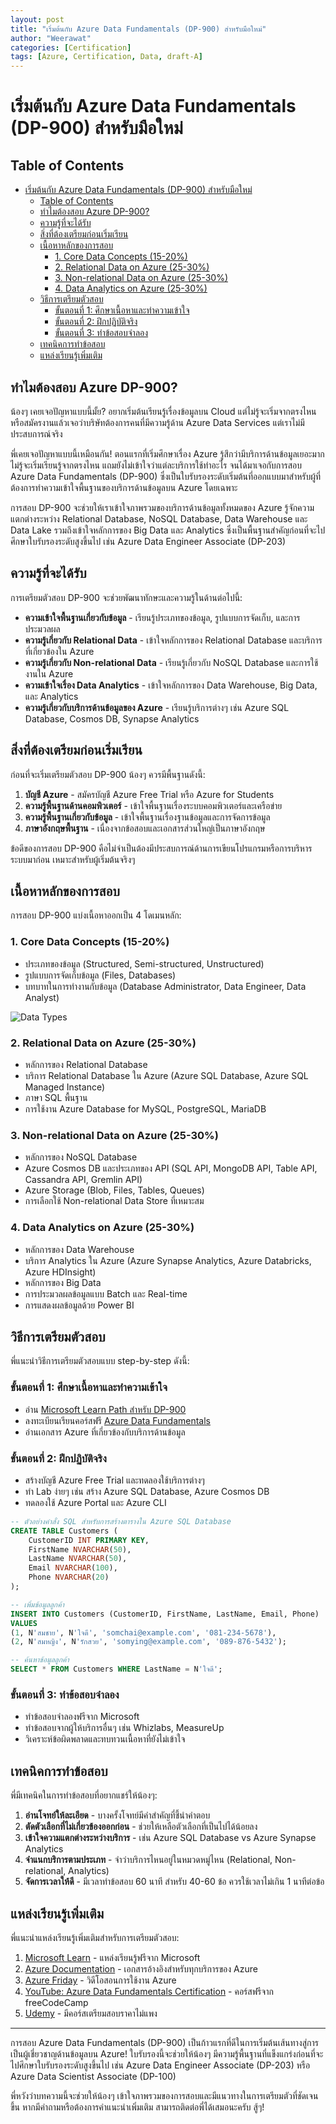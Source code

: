```yaml
---
layout: post
title: "เริ่มต้นกับ Azure Data Fundamentals (DP-900) สำหรับมือใหม่"
author: "Weerawat"
categories: [Certification]
tags: [Azure, Certification, Data, draft-A]
---
```


# เริ่มต้นกับ Azure Data Fundamentals (DP-900) สำหรับมือใหม่

## Table of Contents
- [เริ่มต้นกับ Azure Data Fundamentals (DP-900) สำหรับมือใหม่](#เริ่มต้นกับ-azure-data-fundamentals-dp-900-สำหรับมือใหม่)
  - [Table of Contents](#table-of-contents)
  - [ทำไมต้องสอบ Azure DP-900?](#ทำไมต้องสอบ-azure-dp-900)
  - [ความรู้ที่จะได้รับ](#ความรู้ที่จะได้รับ)
  - [สิ่งที่ต้องเตรียมก่อนเริ่มเรียน](#สิ่งที่ต้องเตรียมก่อนเริ่มเรียน)
  - [เนื้อหาหลักของการสอบ](#เนื้อหาหลักของการสอบ)
    - [1. Core Data Concepts (15-20%)](#1-core-data-concepts-15-20)
    - [2. Relational Data on Azure (25-30%)](#2-relational-data-on-azure-25-30)
    - [3. Non-relational Data on Azure (25-30%)](#3-non-relational-data-on-azure-25-30)
    - [4. Data Analytics on Azure (25-30%)](#4-data-analytics-on-azure-25-30)
  - [วิธีการเตรียมตัวสอบ](#วิธีการเตรียมตัวสอบ)
    - [ขั้นตอนที่ 1: ศึกษาเนื้อหาและทำความเข้าใจ](#ขั้นตอนที่-1-ศึกษาเนื้อหาและทำความเข้าใจ)
    - [ขั้นตอนที่ 2: ฝึกปฏิบัติจริง](#ขั้นตอนที่-2-ฝึกปฏิบัติจริง)
    - [ขั้นตอนที่ 3: ทำข้อสอบจำลอง](#ขั้นตอนที่-3-ทำข้อสอบจำลอง)
  - [เทคนิคการทำข้อสอบ](#เทคนิคการทำข้อสอบ)
  - [แหล่งเรียนรู้เพิ่มเติม](#แหล่งเรียนรู้เพิ่มเติม)

## ทำไมต้องสอบ Azure DP-900?

น้องๆ เคยเจอปัญหาแบบนี้มั้ย? อยากเริ่มต้นเรียนรู้เรื่องข้อมูลบน Cloud แต่ไม่รู้จะเริ่มจากตรงไหน หรือสมัครงานแล้วเจอว่าบริษัทต้องการคนที่มีความรู้ด้าน Azure Data Services แต่เราไม่มีประสบการณ์จริง

พี่เคยเจอปัญหาแบบนี้เหมือนกัน! ตอนแรกที่เริ่มศึกษาเรื่อง Azure รู้สึกว่ามีบริการด้านข้อมูลเยอะมาก ไม่รู้จะเริ่มเรียนรู้จากตรงไหน แถมยังไม่เข้าใจว่าแต่ละบริการใช้ทำอะไร จนได้มาเจอกับการสอบ Azure Data Fundamentals (DP-900) ซึ่งเป็นใบรับรองระดับเริ่มต้นที่ออกแบบมาสำหรับผู้ที่ต้องการทำความเข้าใจพื้นฐานของบริการด้านข้อมูลบน Azure โดยเฉพาะ

การสอบ DP-900 จะช่วยให้เราเข้าใจภาพรวมของบริการด้านข้อมูลทั้งหมดของ Azure รู้จักความแตกต่างระหว่าง Relational Database, NoSQL Database, Data Warehouse และ Data Lake รวมถึงเข้าใจหลักการของ Big Data และ Analytics ซึ่งเป็นพื้นฐานสำคัญก่อนที่จะไปศึกษาใบรับรองระดับสูงขึ้นไป เช่น Azure Data Engineer Associate (DP-203)

## ความรู้ที่จะได้รับ

การเตรียมตัวสอบ DP-900 จะช่วยพัฒนาทักษะและความรู้ในด้านต่อไปนี้:

- **ความเข้าใจพื้นฐานเกี่ยวกับข้อมูล** - เรียนรู้ประเภทของข้อมูล, รูปแบบการจัดเก็บ, และการประมวลผล
- **ความรู้เกี่ยวกับ Relational Data** - เข้าใจหลักการของ Relational Database และบริการที่เกี่ยวข้องใน Azure
- **ความรู้เกี่ยวกับ Non-relational Data** - เรียนรู้เกี่ยวกับ NoSQL Database และการใช้งานใน Azure
- **ความเข้าใจเรื่อง Data Analytics** - เข้าใจหลักการของ Data Warehouse, Big Data, และ Analytics
- **ความรู้เกี่ยวกับบริการด้านข้อมูลของ Azure** - เรียนรู้บริการต่างๆ เช่น Azure SQL Database, Cosmos DB, Synapse Analytics

## สิ่งที่ต้องเตรียมก่อนเริ่มเรียน

ก่อนที่จะเริ่มเตรียมตัวสอบ DP-900 น้องๆ ควรมีพื้นฐานดังนี้:

1. **บัญชี Azure** - สมัครบัญชี Azure Free Trial หรือ Azure for Students
2. **ความรู้พื้นฐานด้านคอมพิวเตอร์** - เข้าใจพื้นฐานเรื่องระบบคอมพิวเตอร์และเครือข่าย
3. **ความรู้พื้นฐานเกี่ยวกับข้อมูล** - เข้าใจพื้นฐานเรื่องฐานข้อมูลและการจัดการข้อมูล
4. **ภาษาอังกฤษพื้นฐาน** - เนื่องจากข้อสอบและเอกสารส่วนใหญ่เป็นภาษาอังกฤษ

ข้อดีของการสอบ DP-900 คือไม่จำเป็นต้องมีประสบการณ์ด้านการเขียนโปรแกรมหรือการบริหารระบบมาก่อน เหมาะสำหรับผู้เริ่มต้นจริงๆ

## เนื้อหาหลักของการสอบ

การสอบ DP-900 แบ่งเนื้อหาออกเป็น 4 โดเมนหลัก:

### 1. Core Data Concepts (15-20%)
- ประเภทของข้อมูล (Structured, Semi-structured, Unstructured)
- รูปแบบการจัดเก็บข้อมูล (Files, Databases)
- บทบาทในการทำงานกับข้อมูล (Database Administrator, Data Engineer, Data Analyst)

![Data Types](/assets/images/data-types.png)

### 2. Relational Data on Azure (25-30%)
- หลักการของ Relational Database
- บริการ Relational Database ใน Azure (Azure SQL Database, Azure SQL Managed Instance)
- ภาษา SQL พื้นฐาน
- การใช้งาน Azure Database for MySQL, PostgreSQL, MariaDB

### 3. Non-relational Data on Azure (25-30%)
- หลักการของ NoSQL Database
- Azure Cosmos DB และประเภทของ API (SQL API, MongoDB API, Table API, Cassandra API, Gremlin API)
- Azure Storage (Blob, Files, Tables, Queues)
- การเลือกใช้ Non-relational Data Store ที่เหมาะสม

### 4. Data Analytics on Azure (25-30%)
- หลักการของ Data Warehouse
- บริการ Analytics ใน Azure (Azure Synapse Analytics, Azure Databricks, Azure HDInsight)
- หลักการของ Big Data
- การประมวลผลข้อมูลแบบ Batch และ Real-time
- การแสดงผลข้อมูลด้วย Power BI

## วิธีการเตรียมตัวสอบ

พี่แนะนำวิธีการเตรียมตัวสอบแบบ step-by-step ดังนี้:

### ขั้นตอนที่ 1: ศึกษาเนื้อหาและทำความเข้าใจ
- อ่าน [Microsoft Learn Path สำหรับ DP-900](https://docs.microsoft.com/en-us/learn/certifications/azure-data-fundamentals/)
- ลงทะเบียนเรียนคอร์สฟรี [Azure Data Fundamentals](https://docs.microsoft.com/en-us/learn/paths/azure-data-fundamentals-explore-core-data-concepts/)
- อ่านเอกสาร Azure ที่เกี่ยวข้องกับบริการด้านข้อมูล

### ขั้นตอนที่ 2: ฝึกปฏิบัติจริง
- สร้างบัญชี Azure Free Trial และทดลองใช้บริการต่างๆ
- ทำ Lab ง่ายๆ เช่น สร้าง Azure SQL Database, Azure Cosmos DB
- ทดลองใช้ Azure Portal และ Azure CLI

```sql
-- ตัวอย่างคำสั่ง SQL สำหรับการสร้างตารางใน Azure SQL Database
CREATE TABLE Customers (
    CustomerID INT PRIMARY KEY,
    FirstName NVARCHAR(50),
    LastName NVARCHAR(50),
    Email NVARCHAR(100),
    Phone NVARCHAR(20)
);

-- เพิ่มข้อมูลลูกค้า
INSERT INTO Customers (CustomerID, FirstName, LastName, Email, Phone)
VALUES 
(1, N'สมชาย', N'ใจดี', 'somchai@example.com', '081-234-5678'),
(2, N'สมหญิง', N'รักสวย', 'somying@example.com', '089-876-5432');

-- ค้นหาข้อมูลลูกค้า
SELECT * FROM Customers WHERE LastName = N'ใจดี';
```

### ขั้นตอนที่ 3: ทำข้อสอบจำลอง
- ทำข้อสอบจำลองฟรีจาก Microsoft
- ทำข้อสอบจากผู้ให้บริการอื่นๆ เช่น Whizlabs, MeasureUp
- วิเคราะห์ข้อผิดพลาดและทบทวนเนื้อหาที่ยังไม่เข้าใจ

## เทคนิคการทำข้อสอบ

พี่มีเทคนิคในการทำข้อสอบที่อยากแชร์ให้น้องๆ:

1. **อ่านโจทย์ให้ละเอียด** - บางครั้งโจทย์มีคำสำคัญที่ชี้นำคำตอบ
2. **ตัดตัวเลือกที่ไม่เกี่ยวข้องออกก่อน** - ช่วยให้เหลือตัวเลือกที่เป็นไปได้น้อยลง
3. **เข้าใจความแตกต่างระหว่างบริการ** - เช่น Azure SQL Database vs Azure Synapse Analytics
4. **จำแนกบริการตามประเภท** - จำว่าบริการไหนอยู่ในหมวดหมู่ไหน (Relational, Non-relational, Analytics)
5. **จัดการเวลาให้ดี** - มีเวลาทำข้อสอบ 60 นาที สำหรับ 40-60 ข้อ ควรใช้เวลาไม่เกิน 1 นาทีต่อข้อ

## แหล่งเรียนรู้เพิ่มเติม

พี่แนะนำแหล่งเรียนรู้เพิ่มเติมสำหรับการเตรียมตัวสอบ:

1. [Microsoft Learn](https://docs.microsoft.com/en-us/learn/certifications/azure-data-fundamentals/) - แหล่งเรียนรู้ฟรีจาก Microsoft
2. [Azure Documentation](https://docs.microsoft.com/en-us/azure/) - เอกสารอ้างอิงสำหรับทุกบริการของ Azure
3. [Azure Friday](https://azure.microsoft.com/en-us/resources/videos/azure-friday/) - วิดีโอสอนการใช้งาน Azure
4. [YouTube: Azure Data Fundamentals Certification](https://www.youtube.com/watch?v=FeWj1urXnqo) - คอร์สฟรีจาก freeCodeCamp
5. [Udemy](https://www.udemy.com/) - มีคอร์สเตรียมสอบราคาไม่แพง

---

การสอบ Azure Data Fundamentals (DP-900) เป็นก้าวแรกที่ดีในการเริ่มต้นเส้นทางสู่การเป็นผู้เชี่ยวชาญด้านข้อมูลบน Azure! ใบรับรองนี้จะช่วยให้น้องๆ มีความรู้พื้นฐานที่แข็งแกร่งก่อนที่จะไปศึกษาใบรับรองระดับสูงขึ้นไป เช่น Azure Data Engineer Associate (DP-203) หรือ Azure Data Scientist Associate (DP-100)

พี่หวังว่าบทความนี้จะช่วยให้น้องๆ เข้าใจภาพรวมของการสอบและมีแนวทางในการเตรียมตัวที่ชัดเจนขึ้น หากมีคำถามหรือต้องการคำแนะนำเพิ่มเติม สามารถติดต่อพี่ได้เสมอนะครับ สู้ๆ!
